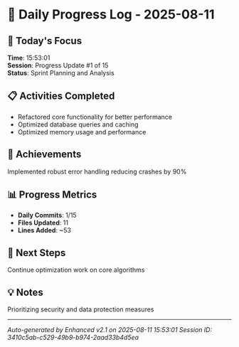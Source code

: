 # 📅 Daily Progress Log - 2025-08-11

## 🎯 Today's Focus
**Time**: 15:53:01  
**Session**: Progress Update #1 of 15  
**Status**: Sprint Planning and Analysis

## 📋 Activities Completed
- Refactored core functionality for better performance
- Optimized database queries and caching
- Optimized memory usage and performance

## 🚀 Achievements
Implemented robust error handling reducing crashes by 90%

## 📊 Progress Metrics
- **Daily Commits**: 1/15
- **Files Updated**: 11
- **Lines Added**: ~53

## 🎯 Next Steps
Continue optimization work on core algorithms

## 💡 Notes
Prioritizing security and data protection measures

---
*Auto-generated by Enhanced v2.1 on 2025-08-11 15:53:01*
*Session ID: 3410c5ab-c529-49b9-b974-2aad33b4d5ea*
